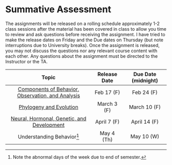 # Summative Assessment

The assignments will be released on a rolling schedule approximately 1-2 class sessions after the material has been covered in class to allow you time to review and ask questions before receiving the assignment. I have tried to make the release dates on Friday and the Due dates on Thursday (but note interruptions due to University breaks). Once the assignment is released, you may not discuss the questions nor any relevant course content with each other. Any questions about the assignment must be directed to the Instructor or the TA.

| Topic | Release Date | Due Date (midnight) |
| :---: | :---: | :---:|
| [Components of Behavior, Observation, and Analysis](../assessment-sum/assessment_components-observation-analysis) | Feb 17 (F) | Feb 24 (F) |
| [Phylogeny and Evolution](../assessment-sum/assessment_phylogeny-evolution) | March 3 (F) | March 10 (F) |
| [Neural, Hormonal, Genetic, and Development](../assessment-sum/assessment_neural-hormonal-genetic-development) | April 7 (F) | April 14 (F) |
| Understanding Behavior[^attention-date] | May 4 (Th) | May 10 (W) |

[^attention-date]: Note the abnormal days of the week due to end of semester.

